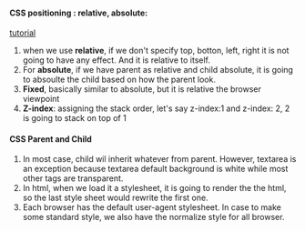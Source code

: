 #### CSS positioning : relative, absolute:
[tutorial](https://dzone.com/articles/css-position-relative-vs-position-absolute)
1. when we use <b>relative</b>, if we don't specify top, botton, left, right it is not going to have any effect. And it is relative
to itself. 
2. For <b>absolute</b>, if we have parent as relative and child absolute, it is going to absoulte the child based on how the parent look.
3. <b>Fixed</b>, basically similar to absolute, but it is relative the browser viewpoint
4. <b>Z-index</b>: assigning the stack order, let's say z-index:1 and z-index: 2, 2 is going to stack on top of 1

#### CSS Parent and Child
1. In most case, child wil inherit whatever from parent. However, textarea is an exception because textarea default background is white while most other tags are transparent.
2. In html, when we load it a stylesheet, it is going to render the the html, so the last style sheet would rewrite the first one.
3. Each browser has the default user-agent stylesheet. In case to make some standard style, we also have the normalize style for all browser.
